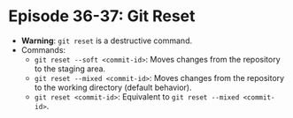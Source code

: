 # Episode 36-37: Git Reset

- **Warning**: `git reset` is a destructive command.
- Commands:
  - `git reset --soft <commit-id>`: Moves changes from the repository to the staging area.
  - `git reset --mixed <commit-id>`: Moves changes from the repository to the working directory (default behavior).
  - `git reset <commit-id>`: Equivalent to `git reset --mixed <commit-id>`.